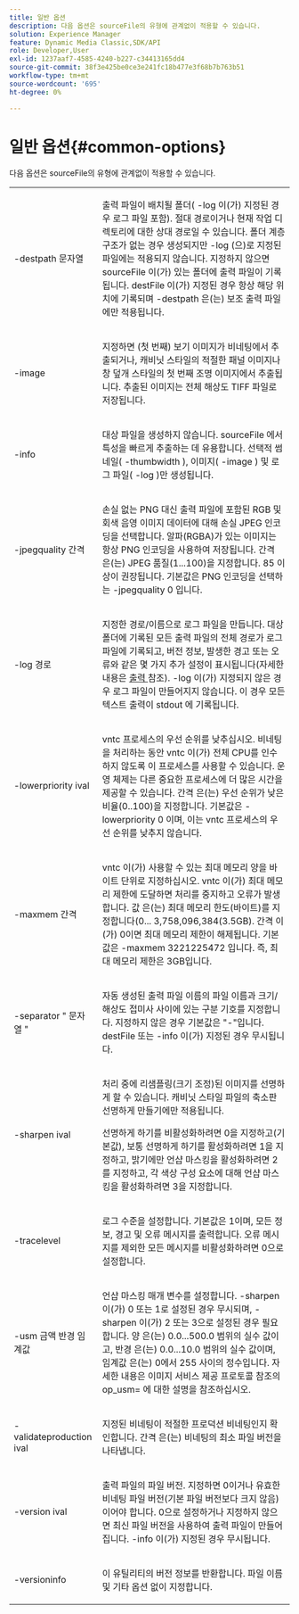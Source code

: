 ```yaml
---
title: 일반 옵션
description: 다음 옵션은 sourceFile의 유형에 관계없이 적용할 수 있습니다.
solution: Experience Manager
feature: Dynamic Media Classic,SDK/API
role: Developer,User
exl-id: 1237aaf7-4585-4240-b227-c34413165dd4
source-git-commit: 38f3e425be0ce3e241fc18b477e3f68b7b763b51
workflow-type: tm+mt
source-wordcount: '695'
ht-degree: 0%

---
```


# 일반 옵션{#common-options}

다음 옵션은 sourceFile의 유형에 관계없이 적용할 수 있습니다.

<table id="simpletable_3BFC3737C891411D84405CEEF6B19542"> 
 <tr class="strow"> 
  <td class="stentry"> <p> <span class="codeph"> -destpath <span class="varname"> 문자열 </span> </span> </p> </td> 
  <td class="stentry"> <p>출력 파일이 배치될 폴더(<span class="codeph"> -log </span>이(가) 지정된 경우 로그 파일 포함). 절대 경로이거나 현재 작업 디렉토리에 대한 상대 경로일 수 있습니다. 폴더 계층 구조가 없는 경우 생성되지만 <span class="codeph"> -log </span>(으)로 지정된 파일에는 적용되지 않습니다. 지정하지 않으면 <span class="varname"> sourceFile </span>이(가) 있는 폴더에 출력 파일이 기록됩니다. <span class="varname"> destFile </span>이(가) 지정된 경우 항상 해당 위치에 기록되며 <span class="codeph"> -destpath </span>은(는) 보조 출력 파일에만 적용됩니다. </p> </td> 
 </tr> 
 <tr class="strow"> 
  <td class="stentry"> <p> <span class="codeph"> -image </span> </p> </td> 
  <td class="stentry"> <p>지정하면 (첫 번째) 보기 이미지가 비네팅에서 추출되거나, 캐비닛 스타일의 적절한 패널 이미지나 창 덮개 스타일의 첫 번째 조명 이미지에서 추출됩니다. 추출된 이미지는 전체 해상도 TIFF 파일로 저장됩니다. </p> </td> 
 </tr> 
 <tr class="strow"> 
  <td class="stentry"> <p> <span class="codeph"> -info </span> </p> </td> 
  <td class="stentry"> <p>대상 파일을 생성하지 않습니다. <span class="varname"> sourceFile </span>에서 특성을 빠르게 추출하는 데 유용합니다. 선택적 썸네일(<span class="codeph"> -thumbwidth </span>), 이미지(<span class="codeph"> -image </span>) 및 로그 파일(<span class="codeph"> -log </span>)만 생성됩니다. </p> </td> 
 </tr> 
 <tr class="strow"> 
  <td class="stentry"> <p> <span class="codeph"> -jpegquality <span class="varname"> 간격 </span> </span> </p> </td> 
  <td class="stentry"> <p>손실 없는 PNG 대신 출력 파일에 포함된 RGB 및 회색 음영 이미지 데이터에 대해 손실 JPEG 인코딩을 선택합니다. 알파(RGBA)가 있는 이미지는 항상 PNG 인코딩을 사용하여 저장됩니다. <span class="varname"> 간격 </span>은(는) JPEG 품질(1...100)을 지정합니다. 85 이상이 권장됩니다. 기본값은 PNG 인코딩을 선택하는 <span class="codeph"> -jpegquality 0 </span>입니다. </p> </td> 
 </tr> 
 <tr class="strow"> 
  <td class="stentry"> <p> <span class="codeph"> -log <span class="varname"> 경로 </span> </span> </p> </td> 
  <td class="stentry"> <p>지정한 경로/이름으로 로그 파일을 만듭니다. 대상 폴더에 기록된 모든 출력 파일의 전체 경로가 로그 파일에 기록되고, 버전 정보, 발생한 경고 또는 오류와 같은 몇 가지 추가 설정이 표시됩니다(자세한 내용은 <a href="../../../../ir-api/vntc/utilities/c-ir-vignette-converter-vntc/r-ir-output.md#reference-c51e30b721eb416bb646089f0ac045c5" type="reference" format="dita" scope="local"> 출력 </a> 참조). <span class="codeph"> -log </span>이(가) 지정되지 않은 경우 로그 파일이 만들어지지 않습니다. 이 경우 모든 텍스트 출력이 <span class="codeph"> stdout </span>에 기록됩니다. </p> </td> 
 </tr> 
 <tr class="strow"> 
  <td class="stentry"> <p> <span class="codeph"> -lowerpriority <span class="varname"> ival </span> </span> </p> </td> 
  <td class="stentry"> <p><span class="filepath"> vntc </span> 프로세스의 우선 순위를 낮추십시오. 비네팅을 처리하는 동안 <span class="filepath"> vntc </span>이(가) 전체 CPU를 인수하지 않도록 이 프로세스를 사용할 수 있습니다. 운영 체제는 다른 중요한 프로세스에 더 많은 시간을 제공할 수 있습니다. <span class="varname"> 간격 </span>은(는) 우선 순위가 낮은 비율(0..100)을 지정합니다. 기본값은 <span class="codeph"> -lowerpriority 0 </span>이며, 이는 <span class="filepath"> vntc </span> 프로세스의 우선 순위를 낮추지 않습니다. </p> </td> 
 </tr> 
 <tr class="strow"> 
  <td class="stentry"> <p> <span class="codeph"> -maxmem <span class="varname"> 간격 </span> </span> </p> </td> 
  <td class="stentry"> <p><span class="filepath"> vntc </span>이(가) 사용할 수 있는 최대 메모리 양을 바이트 단위로 지정하십시오. <span class="filepath"> vntc </span>이(가) 최대 메모리 제한에 도달하면 처리를 중지하고 오류가 발생합니다. <span class="varname"> 값 </span>은(는) 최대 메모리 한도(바이트)를 지정합니다(0... 3,758,096,384(3.5GB). <span class="varname"> 간격 </span>이(가) 0이면 최대 메모리 제한이 해제됩니다. 기본값은 <span class="codeph"> -maxmem 3221225472 </span>입니다. 즉, 최대 메모리 제한은 3GB입니다. </p> </td> 
 </tr> 
 <tr class="strow"> 
  <td class="stentry"> <p> <span class="codeph"> -separator " <span class="varname"> 문자열 </span>" </span> </p> </td> 
  <td class="stentry"> <p>자동 생성된 출력 파일 이름의 파일 이름과 크기/해상도 접미사 사이에 있는 구분 기호를 지정합니다. 지정하지 않은 경우 기본값은 "-"입니다. <span class="varname"> destFile </span> 또는 <span class="codeph"> -info </span>이(가) 지정된 경우 무시됩니다. </p> </td> 
 </tr> 
 <tr class="strow"> 
  <td class="stentry"> <p> <span class="codeph"> -sharpen <span class="varname"> ival </span> </span> </p> </td> 
  <td class="stentry"> <p>처리 중에 리샘플링(크기 조정)된 이미지를 선명하게 할 수 있습니다. 캐비닛 스타일 파일의 축소판 선명하게 만들기에만 적용됩니다. </p> <p>선명하게 하기를 비활성화하려면 0을 지정하고(기본값), 보통 선명하게 하기를 활성화하려면 1을 지정하고, 밝기에만 언샵 마스킹을 활성화하려면 2를 지정하고, 각 색상 구성 요소에 대해 언샵 마스킹을 활성화하려면 3을 지정합니다. </p> </td> 
 </tr> 
 <tr class="strow"> 
  <td class="stentry"> <p> <span class="codeph"> -tracelevel </span> </p> </td> 
  <td class="stentry"> <p>로그 수준을 설정합니다. 기본값은 1이며, 모든 정보, 경고 및 오류 메시지를 출력합니다. 오류 메시지를 제외한 모든 메시지를 비활성화하려면 0으로 설정합니다. </p> </td> 
 </tr> 
 <tr class="strow"> 
  <td class="stentry"> <p> <span class="codeph"> -usm <span class="varname"> 금액 </span> <span class="varname"> 반경 </span> <span class="varname"> 임계값 </span> </span> </p> </td> 
  <td class="stentry"> <p>언샵 마스킹 매개 변수를 설정합니다. <span class="codeph"> -sharpen </span>이(가) 0 또는 1로 설정된 경우 무시되며, <span class="codeph"> -sharpen </span>이(가) 2 또는 3으로 설정된 경우 필요합니다. <span class="varname"> 양 </span>은(는) 0.0...500.0 범위의 실수 값이고, <span class="varname"> 반경 </span>은(는) 0.0...10.0 범위의 실수 값이며, <span class="varname"> 임계값 </span>은(는) 0에서 255 사이의 정수입니다. 자세한 내용은 이미지 서비스 제공 프로토콜 참조의 <span class="codeph"> op_usm= </span>에 대한 설명을 참조하십시오. </p> </td> 
 </tr> 
 <tr class="strow"> 
  <td class="stentry"> <p> <span class="codeph"> -validateproduction <span class="varname"> ival </span> </span> </p> </td> 
  <td class="stentry"> <p>지정된 비네팅이 적절한 프로덕션 비네팅인지 확인합니다. <span class="varname"> 간격 </span>은(는) 비네팅의 최소 파일 버전을 나타냅니다. </p> </td> 
 </tr> 
 <tr class="strow"> 
  <td class="stentry"> <p> <span class="codeph"> -version <span class="varname"> ival </span> </span> </p> </td> 
  <td class="stentry"> <p>출력 파일의 파일 버전. 지정하면 0이거나 유효한 비네팅 파일 버전(기본 파일 버전보다 크지 않음)이어야 합니다. 0으로 설정하거나 지정하지 않으면 최신 파일 버전을 사용하여 출력 파일이 만들어집니다. <span class="codeph"> -info </span>이(가) 지정된 경우 무시됩니다. </p> </td> 
 </tr> 
 <tr class="strow"> 
  <td class="stentry"> <p> <span class="codeph"> -versioninfo </span> </p> </td> 
  <td class="stentry"> <p>이 유틸리티의 버전 정보를 반환합니다. 파일 이름 및 기타 옵션 없이 지정합니다. </p> </td> 
 </tr> 
</table>
